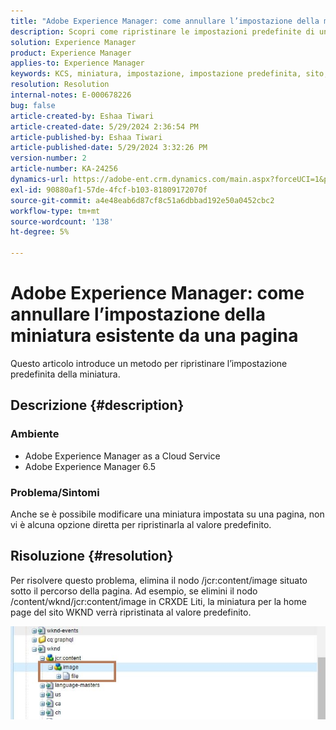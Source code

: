```yaml
---
title: "Adobe Experience Manager: come annullare l’impostazione della miniatura esistente da una pagina"
description: Scopri come ripristinare le impostazioni predefinite di una miniatura.
solution: Experience Manager
product: Experience Manager
applies-to: Experience Manager
keywords: KCS, miniatura, impostazione, impostazione predefinita, sito, pagina
resolution: Resolution
internal-notes: E-000678226
bug: false
article-created-by: Eshaa Tiwari
article-created-date: 5/29/2024 2:36:54 PM
article-published-by: Eshaa Tiwari
article-published-date: 5/29/2024 3:32:26 PM
version-number: 2
article-number: KA-24256
dynamics-url: https://adobe-ent.crm.dynamics.com/main.aspx?forceUCI=1&pagetype=entityrecord&etn=knowledgearticle&id=27b8bddf-c81d-ef11-840b-6045bd026dc7
exl-id: 90880af1-57de-4fcf-b103-81809172070f
source-git-commit: a4e48eab6d87cf8c51a6dbbad192e50a0452cbc2
workflow-type: tm+mt
source-wordcount: '138'
ht-degree: 5%

---
```


# Adobe Experience Manager: come annullare l’impostazione della miniatura esistente da una pagina


Questo articolo introduce un metodo per ripristinare l’impostazione predefinita della miniatura.

## Descrizione {#description}


### <b>Ambiente</b>

- Adobe Experience Manager as a Cloud Service
- Adobe Experience Manager 6.5


### Problema/Sintomi

Anche se è possibile modificare una miniatura impostata su una pagina, non vi è alcuna opzione diretta per ripristinarla al valore predefinito.


## Risoluzione {#resolution}


Per risolvere questo problema, elimina il nodo /jcr:content/image situato sotto il percorso della pagina. Ad esempio, se elimini il nodo /content/wknd/jcr:content/image in CRXDE Liti, la miniatura per la home page del sito WKND verrà ripristinata al valore predefinito.

![](assets/7ba6cb6c-0e14-ef11-9f89-6045bd06eea5.png)
